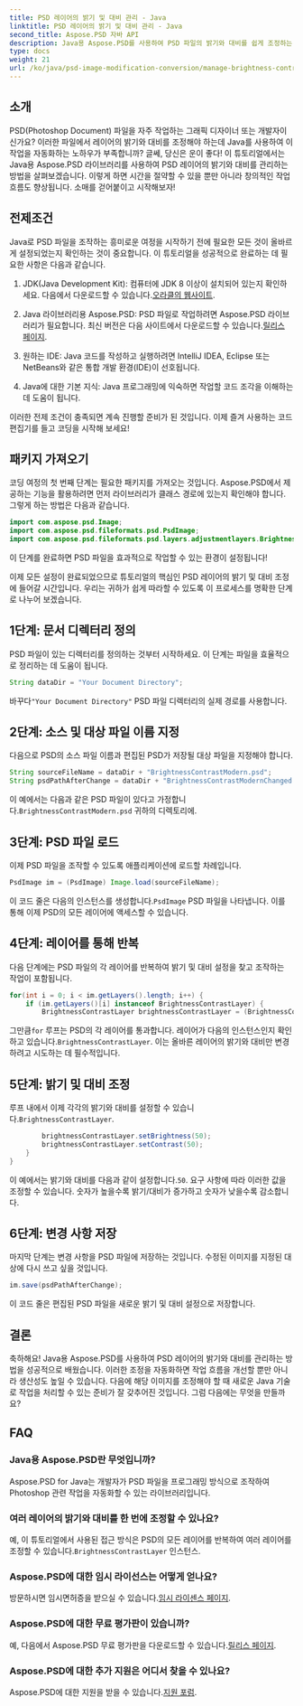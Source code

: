 ```yaml
---
title: PSD 레이어의 밝기 및 대비 관리 - Java
linktitle: PSD 레이어의 밝기 및 대비 관리 - Java
second_title: Aspose.PSD 자바 API
description: Java용 Aspose.PSD를 사용하여 PSD 파일의 밝기와 대비를 쉽게 조정하는 방법을 알아보세요. 개발자와 그래픽 디자이너에게 이상적입니다.
type: docs
weight: 21
url: /ko/java/psd-image-modification-conversion/manage-brightness-contrast-psd-layers/
---
```

## 소개

PSD(Photoshop Document) 파일을 자주 작업하는 그래픽 디자이너 또는 개발자이신가요? 이러한 파일에서 레이어의 밝기와 대비를 조정해야 하는데 Java를 사용하여 이 작업을 자동화하는 노하우가 부족합니까? 글쎄, 당신은 운이 좋다! 이 튜토리얼에서는 Java용 Aspose.PSD 라이브러리를 사용하여 PSD 레이어의 밝기와 대비를 관리하는 방법을 살펴보겠습니다. 이렇게 하면 시간을 절약할 수 있을 뿐만 아니라 창의적인 작업 흐름도 향상됩니다. 소매를 걷어붙이고 시작해보자!

## 전제조건

Java로 PSD 파일을 조작하는 흥미로운 여정을 시작하기 전에 필요한 모든 것이 올바르게 설정되었는지 확인하는 것이 중요합니다. 이 튜토리얼을 성공적으로 완료하는 데 필요한 사항은 다음과 같습니다.

1.  JDK(Java Development Kit): 컴퓨터에 JDK 8 이상이 설치되어 있는지 확인하세요. 다음에서 다운로드할 수 있습니다.[오라클의 웹사이트](https://www.oracle.com/java/technologies/javase-jdk8-downloads.html).

2. Java 라이브러리용 Aspose.PSD: PSD 파일로 작업하려면 Aspose.PSD 라이브러리가 필요합니다. 최신 버전은 다음 사이트에서 다운로드할 수 있습니다.[릴리스 페이지](https://releases.aspose.com/psd/java/).

3. 원하는 IDE: Java 코드를 작성하고 실행하려면 IntelliJ IDEA, Eclipse 또는 NetBeans와 같은 통합 개발 환경(IDE)이 선호됩니다.

4. Java에 대한 기본 지식: Java 프로그래밍에 익숙하면 작업할 코드 조각을 이해하는 데 도움이 됩니다.

이러한 전제 조건이 충족되면 계속 진행할 준비가 된 것입니다. 이제 즐겨 사용하는 코드 편집기를 들고 코딩을 시작해 보세요!

## 패키지 가져오기

코딩 여정의 첫 번째 단계는 필요한 패키지를 가져오는 것입니다. Aspose.PSD에서 제공하는 기능을 활용하려면 먼저 라이브러리가 클래스 경로에 있는지 확인해야 합니다. 그렇게 하는 방법은 다음과 같습니다.

```java
import com.aspose.psd.Image;
import com.aspose.psd.fileformats.psd.PsdImage;
import com.aspose.psd.fileformats.psd.layers.adjustmentlayers.BrightnessContrastLayer;
```

이 단계를 완료하면 PSD 파일을 효과적으로 작업할 수 있는 환경이 설정됩니다!

이제 모든 설정이 완료되었으므로 튜토리얼의 핵심인 PSD 레이어의 밝기 및 대비 조정에 들어갈 시간입니다. 우리는 귀하가 쉽게 따라할 수 있도록 이 프로세스를 명확한 단계로 나누어 보겠습니다.

## 1단계: 문서 디렉터리 정의

PSD 파일이 있는 디렉터리를 정의하는 것부터 시작하세요. 이 단계는 파일을 효율적으로 정리하는 데 도움이 됩니다.

```java
String dataDir = "Your Document Directory";
```

 바꾸다`"Your Document Directory"` PSD 파일 디렉터리의 실제 경로를 사용합니다.

## 2단계: 소스 및 대상 파일 이름 지정

다음으로 PSD의 소스 파일 이름과 편집된 PSD가 저장될 대상 파일을 지정해야 합니다.

```java
String sourceFileName = dataDir + "BrightnessContrastModern.psd";
String psdPathAfterChange = dataDir + "BrightnessContrastModernChanged.psd";
```

 이 예에서는 다음과 같은 PSD 파일이 있다고 가정합니다.`BrightnessContrastModern.psd` 귀하의 디렉토리에.

## 3단계: PSD 파일 로드

이제 PSD 파일을 조작할 수 있도록 애플리케이션에 로드할 차례입니다.

```java
PsdImage im = (PsdImage) Image.load(sourceFileName);
```

 이 코드 줄은 다음의 인스턴스를 생성합니다.`PsdImage` PSD 파일을 나타냅니다. 이를 통해 이제 PSD의 모든 레이어에 액세스할 수 있습니다.

## 4단계: 레이어를 통해 반복

다음 단계에는 PSD 파일의 각 레이어를 반복하여 밝기 및 대비 설정을 찾고 조작하는 작업이 포함됩니다.

```java
for(int i = 0; i < im.getLayers().length; i++) {
    if (im.getLayers()[i] instanceof BrightnessContrastLayer) {
        BrightnessContrastLayer brightnessContrastLayer = (BrightnessContrastLayer)im.getLayers()[i];
```

 그만큼`for` 루프는 PSD의 각 레이어를 통과합니다. 레이어가 다음의 인스턴스인지 확인하고 있습니다.`BrightnessContrastLayer`. 이는 올바른 레이어의 밝기와 대비만 변경하려고 시도하는 데 필수적입니다.

## 5단계: 밝기 및 대비 조정

 루프 내에서 이제 각각의 밝기와 대비를 설정할 수 있습니다.`BrightnessContrastLayer`. 

```java
        brightnessContrastLayer.setBrightness(50);
        brightnessContrastLayer.setContrast(50);
    }
}
```

 이 예에서는 밝기와 대비를 다음과 같이 설정합니다.`50`. 요구 사항에 따라 이러한 값을 조정할 수 있습니다. 숫자가 높을수록 밝기/대비가 증가하고 숫자가 낮을수록 감소합니다.

## 6단계: 변경 사항 저장

마지막 단계는 변경 사항을 PSD 파일에 저장하는 것입니다. 수정된 이미지를 지정된 대상에 다시 쓰고 싶을 것입니다.

```java
im.save(psdPathAfterChange);
```

이 코드 줄은 편집된 PSD 파일을 새로운 밝기 및 대비 설정으로 저장합니다.

## 결론

축하해요! Java용 Aspose.PSD를 사용하여 PSD 레이어의 밝기와 대비를 관리하는 방법을 성공적으로 배웠습니다. 이러한 조정을 자동화하면 작업 흐름을 개선할 뿐만 아니라 생산성도 높일 수 있습니다. 다음에 해당 이미지를 조정해야 할 때 새로운 Java 기술로 작업을 처리할 수 있는 준비가 잘 갖추어진 것입니다. 그럼 다음에는 무엇을 만들까요?

## FAQ

### Java용 Aspose.PSD란 무엇입니까?
Aspose.PSD for Java는 개발자가 PSD 파일을 프로그래밍 방식으로 조작하여 Photoshop 관련 작업을 자동화할 수 있는 라이브러리입니다.

### 여러 레이어의 밝기와 대비를 한 번에 조정할 수 있나요?
 예, 이 튜토리얼에서 사용된 접근 방식은 PSD의 모든 레이어를 반복하여 여러 레이어를 조정할 수 있습니다.`BrightnessContrastLayer` 인스턴스.

### Aspose.PSD에 대한 임시 라이선스는 어떻게 얻나요?
 방문하시면 임시면허증을 받으실 수 있습니다.[임시 라이센스 페이지](https://purchase.aspose.com/temporary-license/).

### Aspose.PSD에 대한 무료 평가판이 있습니까?
 예, 다음에서 Aspose.PSD 무료 평가판을 다운로드할 수 있습니다.[릴리스 페이지](https://releases.aspose.com/).

### Aspose.PSD에 대한 추가 지원은 어디서 찾을 수 있나요?
 Aspose.PSD에 대한 지원을 받을 수 있습니다.[지원 포럼](https://forum.aspose.com/c/psd/34).
